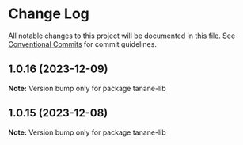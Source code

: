 # Change Log

All notable changes to this project will be documented in this file.
See [Conventional Commits](https://conventionalcommits.org) for commit guidelines.

## 1.0.16 (2023-12-09)

**Note:** Version bump only for package tanane-lib





## 1.0.15 (2023-12-08)

**Note:** Version bump only for package tanane-lib

